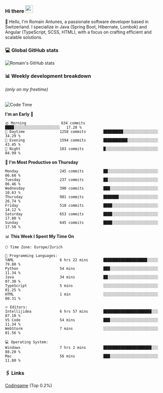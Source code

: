 ### Hi there <img src="https://media.giphy.com/media/hvRJCLFzcasrR4ia7z/giphy.gif" width="25px" height="25px">

👋 Hello, I'm Romain Antunes, a passionate software developer based in Switzerland. I specialize in Java (Spring Boot, Hibernate, Lombok) and Angular (TypeScript, SCSS, HTML), with a focus on crafting efficient and scalable solutions.

### 💻 Global GitHub stats
![Romain's GitHub stats](https://github-readme-streak-stats.herokuapp.com/?user=romainantunes&theme=dark)


### 📊 Weekly development breakdown 
###### *(only on my freetime)*

<!--START_SECTION:wakastats-->
![Code Time](http://img.shields.io/badge/Code%20Time-1%2C719%20hrs%2017%20mins-blue)

**I'm an Early 🐤** 

```text
🌞 Morning                634 commits         ████░░░░░░░░░░░░░░░░░░░░░   17.28 % 
🌆 Daytime                1258 commits        █████████░░░░░░░░░░░░░░░░   34.29 % 
🌃 Evening                1594 commits        ███████████░░░░░░░░░░░░░░   43.45 % 
🌙 Night                  183 commits         █░░░░░░░░░░░░░░░░░░░░░░░░   04.99 % 
```
📅 **I'm Most Productive on Thursday** 

```text
Monday                   245 commits         ██░░░░░░░░░░░░░░░░░░░░░░░   06.68 % 
Tuesday                  237 commits         ██░░░░░░░░░░░░░░░░░░░░░░░   06.46 % 
Wednesday                390 commits         ███░░░░░░░░░░░░░░░░░░░░░░   10.63 % 
Thursday                 981 commits         ███████░░░░░░░░░░░░░░░░░░   26.74 % 
Friday                   518 commits         ████░░░░░░░░░░░░░░░░░░░░░   14.12 % 
Saturday                 653 commits         ████░░░░░░░░░░░░░░░░░░░░░   17.80 % 
Sunday                   645 commits         ████░░░░░░░░░░░░░░░░░░░░░   17.58 % 
```


📊 **This Week I Spent My Time On** 

```text
🕑︎ Time Zone: Europe/Zurich

💬 Programming Languages: 
YAML                     6 hrs 22 mins       ████████████████████░░░░░   79.80 % 
Python                   54 mins             ███░░░░░░░░░░░░░░░░░░░░░░   11.34 % 
Java                     34 mins             ██░░░░░░░░░░░░░░░░░░░░░░░   07.30 % 
TypeScript               5 mins              ░░░░░░░░░░░░░░░░░░░░░░░░░   01.25 % 
HTML                     1 min               ░░░░░░░░░░░░░░░░░░░░░░░░░   00.31 % 

🔥 Editors: 
Intellijidea             6 hrs 57 mins       ██████████████████████░░░   87.10 % 
VS Code                  54 mins             ███░░░░░░░░░░░░░░░░░░░░░░   11.34 % 
WebStorm                 7 mins              ░░░░░░░░░░░░░░░░░░░░░░░░░   01.56 % 

💻 Operating System: 
Windows                  7 hrs 2 mins        ██████████████████████░░░   88.20 % 
Mac                      56 mins             ███░░░░░░░░░░░░░░░░░░░░░░   11.80 % 
```


<!--END_SECTION:wakastats-->

### 🖇 Links

[Codingame](https://www.codingame.com/profile/defc3ee5279aecc1bb6114e1f994ea9b3325423) (Top 0.2%)
